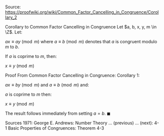 # 

Source: https://proofwiki.org/wiki/Common_Factor_Cancelling_in_Congruence/Corollary_2

Corollary to Common Factor Cancelling in Congruence
Let $a, b, x, y, m \in \Z$.
Let:

$a x \equiv a y \pmod m$
where $a \equiv b \pmod m$ denotes that $a$ is congruent modulo $m$ to $b$.

If $a$ is coprime to $m$, then:

$x \equiv y \pmod m$


Proof
From Common Factor Cancelling in Congruence: Corollary 1:

$a x \equiv b y \pmod m$ and $a \equiv b \pmod m$
and:

$a$ is coprime to $m$
then:

$x \equiv y \pmod m$

The result follows immediately from setting $a = b$.
$\blacksquare$


Sources
1971: George E. Andrews: Number Theory ... (previous) ... (next): $\text {4-1}$ Basic Properties of Congruences: Theorem $\text {4-3}$




